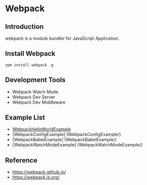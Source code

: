 # Webpack

## Introduction
webpack is a module bundler for JavaScript Application.


## Install Webpack
```
npm install webpack -g
```

## Development Tools
* Webpack Watch Mode
* Webpack Dev Server
* Webpack Dev Middleware

## Example List
* [WebpackHelloWorldExample](WebpackHelloWorldExample/)
* [WebpackConfigExample] (WebpackConfigExample/)
* [WebpackBabelExample] (WebpackBabelExample/)
* [WebpackWatchModeExample] (WebpackWatchModeExample/)


## Reference
* https://webpack.github.io/
* https://webpack.js.org/